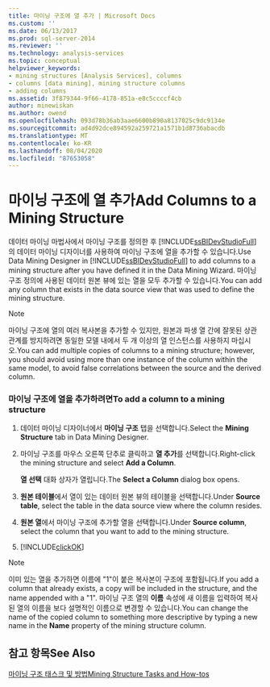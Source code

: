 ```yaml
---
title: 마이닝 구조에 열 추가 | Microsoft Docs
ms.custom: ''
ms.date: 06/13/2017
ms.prod: sql-server-2014
ms.reviewer: ''
ms.technology: analysis-services
ms.topic: conceptual
helpviewer_keywords:
- mining structures [Analysis Services], columns
- columns [data mining], mining structure columns
- adding columns
ms.assetid: 3f879344-9f66-4178-851a-e8c5ccccf4cb
author: minewiskan
ms.author: owend
ms.openlocfilehash: 093d78b36ab3aae6600b890a8137025c9dc9134e
ms.sourcegitcommit: ad4d92dce894592a259721a1571b1d8736abacdb
ms.translationtype: MT
ms.contentlocale: ko-KR
ms.lasthandoff: 08/04/2020
ms.locfileid: "87653058"
---
```

# <a name="add-columns-to-a-mining-structure"></a><span data-ttu-id="76873-102">마이닝 구조에 열 추가</span><span class="sxs-lookup"><span data-stu-id="76873-102">Add Columns to a Mining Structure</span></span>
  <span data-ttu-id="76873-103">데이터 마이닝 마법사에서 마이닝 구조를 정의한 후 [!INCLUDE[ssBIDevStudioFull](../../includes/ssbidevstudiofull-md.md)] 의 데이터 마이닝 디자이너를 사용하여 마이닝 구조에 열을 추가할 수 있습니다.</span><span class="sxs-lookup"><span data-stu-id="76873-103">Use Data Mining Designer in [!INCLUDE[ssBIDevStudioFull](../../includes/ssbidevstudiofull-md.md)] to add columns to a mining structure after you have defined it in the Data Mining Wizard.</span></span> <span data-ttu-id="76873-104">마이닝 구조 정의에 사용된 데이터 원본 뷰에 있는 열을 모두 추가할 수 있습니다.</span><span class="sxs-lookup"><span data-stu-id="76873-104">You can add any column that exists in the data source view that was used to define the mining structure.</span></span>  
  
> [!NOTE]  
>  <span data-ttu-id="76873-105">마이닝 구조에 열의 여러 복사본을 추가할 수 있지만, 원본과 파생 열 간에 잘못된 상관 관계를 방지하려면 동일한 모델 내에서 두 개 이상의 열 인스턴스를 사용하지 마십시오.</span><span class="sxs-lookup"><span data-stu-id="76873-105">You can add multiple copies of columns to a mining structure; however, you should avoid using more than one instance of the column within the same model, to avoid false correlations between the source and the derived column.</span></span>  
  
### <a name="to-add-a-column-to-a-mining-structure"></a><span data-ttu-id="76873-106">마이닝 구조에 열을 추가하려면</span><span class="sxs-lookup"><span data-stu-id="76873-106">To add a column to a mining structure</span></span>  
  
1.  <span data-ttu-id="76873-107">데이터 마이닝 디자이너에서 **마이닝 구조** 탭을 선택합니다.</span><span class="sxs-lookup"><span data-stu-id="76873-107">Select the **Mining Structure** tab in Data Mining Designer.</span></span>  
  
2.  <span data-ttu-id="76873-108">마이닝 구조를 마우스 오른쪽 단추로 클릭하고 **열 추가**를 선택합니다.</span><span class="sxs-lookup"><span data-stu-id="76873-108">Right-click the mining structure and select **Add a Column**.</span></span>  
  
     <span data-ttu-id="76873-109">**열 선택** 대화 상자가 열립니다.</span><span class="sxs-lookup"><span data-stu-id="76873-109">The **Select a Column** dialog box opens.</span></span>  
  
3.  <span data-ttu-id="76873-110">**원본 테이블**에서 열이 있는 데이터 원본 뷰의 테이블을 선택합니다.</span><span class="sxs-lookup"><span data-stu-id="76873-110">Under **Source table**, select the table in the data source view where the column resides.</span></span>  
  
4.  <span data-ttu-id="76873-111">**원본 열**에서 마이닝 구조에 추가할 열을 선택합니다.</span><span class="sxs-lookup"><span data-stu-id="76873-111">Under **Source column**, select the column that you want to add to the mining structure.</span></span>  
  
5.  [!INCLUDE[clickOK](../../includes/clickok-md.md)]  
  
> [!NOTE]  
>  <span data-ttu-id="76873-112">이미 있는 열을 추가하면 이름에 "1"이 붙은 복사본이 구조에 포함됩니다.</span><span class="sxs-lookup"><span data-stu-id="76873-112">If you add a column that already exists, a copy will be included in the structure, and the name appended with a "1".</span></span> <span data-ttu-id="76873-113">마이닝 구조 열의 **이름** 속성에 새 이름을 입력하여 복사된 열의 이름을 보다 설명적인 이름으로 변경할 수 있습니다.</span><span class="sxs-lookup"><span data-stu-id="76873-113">You can change the name of the copied column to something more descriptive by typing a new name in the **Name** property of the mining structure column.</span></span>  
  
## <a name="see-also"></a><span data-ttu-id="76873-114">참고 항목</span><span class="sxs-lookup"><span data-stu-id="76873-114">See Also</span></span>  
 [<span data-ttu-id="76873-115">마이닝 구조 태스크 및 방법</span><span class="sxs-lookup"><span data-stu-id="76873-115">Mining Structure Tasks and How-tos</span></span>](mining-structure-tasks-and-how-tos.md)  
  
  
